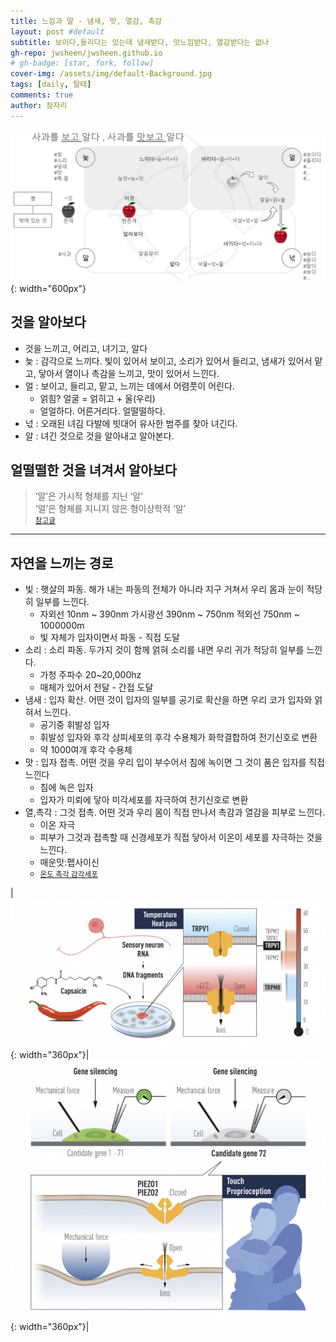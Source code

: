 ```yaml
---
title: 느낌과 말 - 냄새, 맛, 열감, 촉감
layout: post #default
subtitle: 보이다,들리다는 있는데 냄새받다, 맛느낌받다, 열감받다는 없나
gh-repo: jwsheen/jwsheen.github.io
# gh-badge: [star, fork, follow]
cover-img: /assets/img/default-Background.jpg
tags: [daily, 탈태]
comments: true
author: 잠자리
---
```


![늧-얼-넋-알](/assets/img/늧-얼-넋-알.png){: width="600px"}

## 것을 알아보다
* 것을 느끼고, 어리고, 녀기고, 알다
* 늧 : 감각으로 느끼다. 빛이 있어서 보이고, 소리가 있어서 들리고, 냄새가 있어서 맡고, 닿아서 열이나 촉감을 느끼고, 맛이 있어서 느낀다.
* 얼 : 보이고, 들리고, 맡고, 느끼는 데에서 어렴풋이 어린다.
    * 얽힘? 얼굴 = 얽히고 + 울(우리)
    * 얼얼하다. 어른거리다. 얼떨떨하다.
* 넋 : 오래된 녀김 다발에 빗대어 유사한 범주를 찾아 녀긴다.
* 알 : 녀긴 것으로 것을 알아내고 알아본다.

## 얼떨떨한 것을 녀겨서 알아보다
> ‘알’은 가시적 형체를 지닌 ‘알’  
> ‘얼’은 형체를 지니지 않은 형이상학적 ‘알’  
<small>[참고글](https://blog.naver.com/kwank99/30081027800)</small>

***

## 자연을 느끼는 경로
* 빛 : 햇살의 파동. 해가 내는 파동의 전체가 아니라 지구 거쳐서 우리 몸과 눈이 적당히 일부를 느낀다.
    * 자외선 10nm ~ 390nm 가시광선 390nm ~ 750nm 적외선 750nm ~ 1000000m 
    * 빛 자체가 입자이면서 파동 - 직접 도달
* 소리 : 소리 파동. 두가지 것이 함께 얽혀 소리를 내면 우리 귀가 적당히 일부를 느낀다.
    * 가청 주파수 20~20,000hz
    * 매체가 있어서 전달 - 간접 도달
* 냄새 : 입자 확산. 어떤 것이 입자의 일부를 공기로 확산을 하면 우리 코가 입자와 얽혀서 느낀다.
    * 공기중 휘발성 입자
    * 휘발성 입자와 후각 상피세포의 후각 수용체가 화학결합하여 전기신호로 변환
    * 약 1000여개 후각 수용체 
* 맛 : 입자 접촉. 어떤 것을 우리 입이 부수어서 침에 녹이면 그 것이 품은 입자를 직접 느낀다
    * 침에 녹은 입자
    * 입자가 미뢰에 닿아 미각세포를 자극하여 전기신호로 변환
* 열,촉각 : 그것 접촉. 어떤 것과 우리 몸이 직접 만나서 촉감과 열감을 피부로 느낀다. 
    * 이온 자극
    * 피부가 그것과 접촉할 때 신경세포가 직접 닿아서 이온이 세포를 자극하는 것을 느낀다.
    * 매운맛:펩사이신
    * <small>[온도 촉각 감각세포](https://gifted.kaist.ac.kr/bbs/board.php?bo_table=newsletter&wr_id=18)</small>  
    
|![열 감각](/assets/img/열감각.png){: width="360px"}|![촉각](/assets/img/촉각.png){: width="360px"}|


